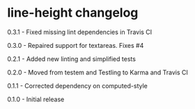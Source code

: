 # line-height changelog
0.3.1 - Fixed missing lint dependencies in Travis CI

0.3.0 - Repaired support for textareas. Fixes #4

0.2.1 - Added new linting and simplified tests

0.2.0 - Moved from testem and Testling to Karma and Travis CI

0.1.1 - Corrected dependency on computed-style

0.1.0 - Initial release
